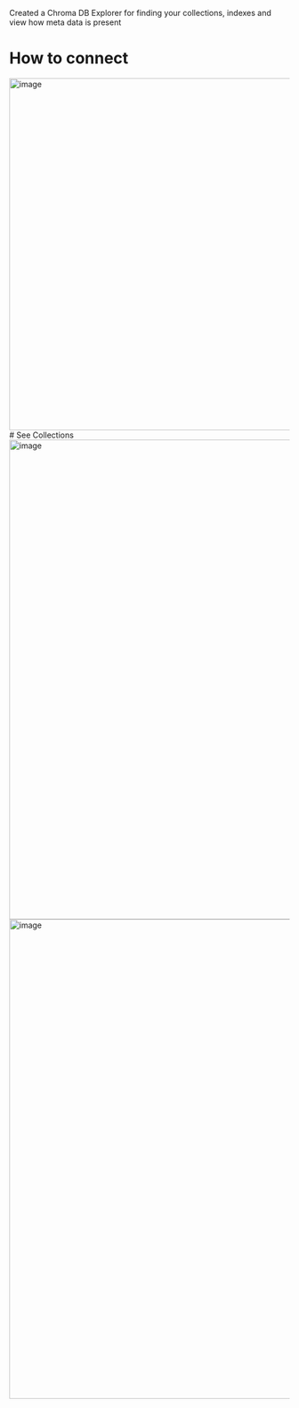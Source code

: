 Created a Chroma DB Explorer for finding your collections, indexes and view how meta data is present
# How to connect
<img width="1506" height="632" alt="image" src="https://github.com/user-attachments/assets/d8293818-e51c-4ecd-ab6d-67aeb3add643" />
# See Collections
<img width="1506" height="861" alt="image" src="https://github.com/user-attachments/assets/46051518-5f06-4652-9333-6053e2cc1e2d" />
<img width="1506" height="861" alt="image" src="https://github.com/user-attachments/assets/2548e889-0535-4315-a05d-34672f6be0fc" />

